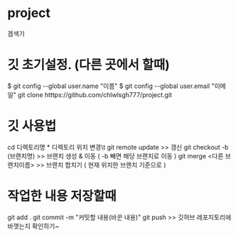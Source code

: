 # project
겜색기

# 깃 초기설정. (다른 곳에서 할때)
$ git config --global user.name "이름"
$ git config --global user.email "이메일"
git clone htttps://github.com/chlwlsgh777/project.git

# 깃 사용법
cd 디렉토리명   * 디렉토리 위치 변경\t
git remote update >> 갱신
git checkout -b (브랜치명)  >> 브랜치 생성 & 이동 ( -b 빼면 해당 브랜치로 이동 )
git merge <다른 브랜치이름> >> 브랜치 합치기 ( 현재 위치한 브랜치 기준으로 )


# 작업한 내용 저장할때
git add .
git commit -m "커밋할 내용(바꾼 내용)"
git push >> 깃허브 레포지토리에 바꼇는지 확인하기~




